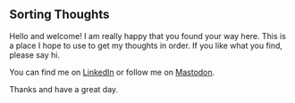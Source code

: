## Sorting Thoughts

Hello and welcome! I am really happy that you found your way here. This is a place I hope to use to get my thoughts in order. If you like what you find, please say hi. 

You can find me on [LinkedIn](https://www.linkedin.com/in/petersforbes) or follow me on [Mastodon](https://sigmoid.social/@petersforbes#). 

Thanks and have a great day. 

